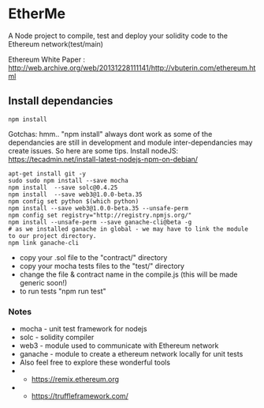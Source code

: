 # EtherMe
A Node project to compile, test and deploy your solidity code to the Ethereum network(test/main)

Ethereum White Paper : http://web.archive.org/web/20131228111141/http://vbuterin.com/ethereum.html

## Install dependancies
```npm install```

Gotchas: hmm.. "npm install" always dont work as some of the dependancies are still in development and module inter-dependancies may create issues. So here are some tips.
Install nodeJS: https://tecadmin.net/install-latest-nodejs-npm-on-debian/
```
apt-get install git -y
sudo sudo npm install --save mocha 
npm install  --save solc@0.4.25
npm install  --save web3@1.0.0-beta.35
npm config set python $(which python)
npm install --save web3@1.0.0-beta.35 --unsafe-perm
npm config set registry="http://registry.npmjs.org/"
npm install --unsafe-perm --save ganache-cli@beta -g
# as we installed ganache in global - we may have to link the module to our project directory.
npm link ganache-cli
```

- copy your .sol file to the "contract/" directory
- copy your mocha tests files to the "test/" directory
- change the file & contract name in the compile.js (this will be made generic soon!)
- to run tests "npm run test"


### Notes 
* mocha - unit test framework for nodejs
* solc  - solidity compiler
* web3  - module used to communicate with Ethereum network
* ganache - module to create a ethereum network locally for unit tests
* Also feel free to explore these wonderful tools
* * https://remix.ethereum.org 
* * https://truffleframework.com/
